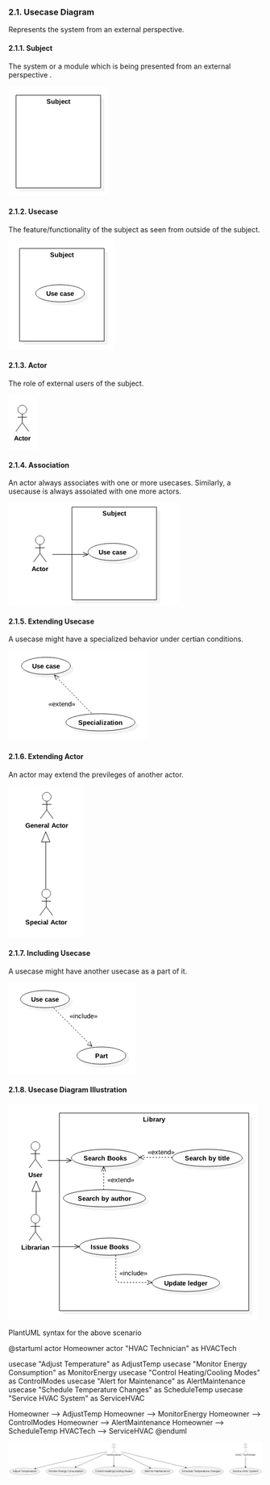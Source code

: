 ### 2.1. Usecase Diagram ###
Represents the system from an external perspective.

#### 2.1.1. Subject ####
The system or a module which is being presented from an external perspective .

![Class](notation/usecases/subject.png)

#### 2.1.2. Usecase ####

The feature/functionality of the subject as seen from outside of the subject.

![Class](notation/usecases/usecase.png)

#### 2.1.3. Actor ####

The role of external users of the subject.

![Class](notation/usecases/actor.png)

#### 2.1.4. Association ####

An actor always associates with one or more usecases. Similarly, a usecause is always assoiated with one more actors. 

![Class](notation/usecases/usecase-association.png)

#### 2.1.5. Extending Usecase ####

A usecase might have a specialized behavior under certian conditions.

![Class](notation/usecases/usecase-extension.png)

#### 2.1.6. Extending Actor ####

An actor may extend the previleges of another actor.

![Class](notation/usecases/actor-generalization.png)

#### 2.1.7. Including Usecase ####

A usecase might have another usecase as a part of it.

![Class](notation/usecases/usecase-inclusion.png)

#### 2.1.8. Usecase Diagram Illustration ####
![Class](notation/usecases/usecase-diagram.png)

PlantUML syntax for the above scenario

@startuml
actor Homeowner
actor "HVAC Technician" as HVACTech

usecase "Adjust Temperature" as AdjustTemp
usecase "Monitor Energy Consumption" as MonitorEnergy
usecase "Control Heating/Cooling Modes" as ControlModes
usecase "Alert for Maintenance" as AlertMaintenance
usecase "Schedule Temperature Changes" as ScheduleTemp
usecase "Service HVAC System" as ServiceHVAC

Homeowner --> AdjustTemp
Homeowner --> MonitorEnergy
Homeowner --> ControlModes
Homeowner --> AlertMaintenance
Homeowner --> ScheduleTemp
HVACTech --> ServiceHVAC
@enduml

![Usecase using plantuml](notation/usecases/usecaseplant.png)
